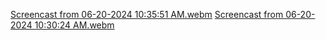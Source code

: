 [Screencast from 06-20-2024 10:35:51 AM.webm](https://github.com/hcm444/sort/assets/32826270/3d5f8e4a-1036-42bb-80e6-767e1425641c)
[Screencast from 06-20-2024 10:30:24 AM.webm](https://github.com/hcm444/sort/assets/32826270/ca0f6577-f01b-469e-ad36-afd91ee5370b)
